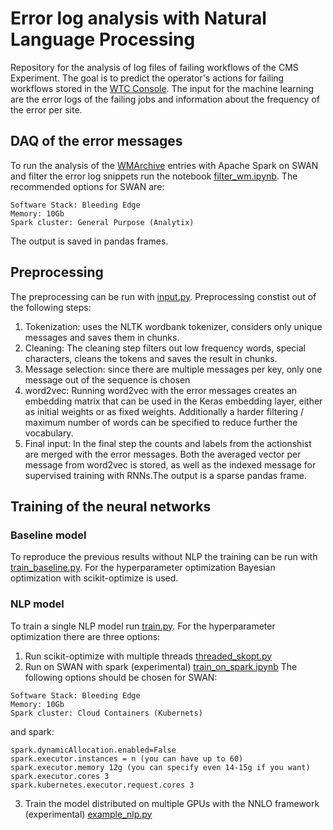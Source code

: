 # Error log analysis with Natural Language Processing
Repository for the analysis of log files of failing workflows of the CMS Experiment.
The goal is to predict the operator's actions for failing workflows stored in the [WTC Console](https://github.com/CMSCompOps/WorkflowWebTools). The input for the machine learning are the error logs
of the failing jobs and information about the frequency of the error per site.


## DAQ of the error messages

To run the analysis of the [WMArchive](https://github.com/dmwm/WMArchive) entries with Apache Spark on SWAN and filter the error log snippets run the notebook [filter_wm.ipynb](https://github.com/llayer/AIErrorLogAnalysis/blob/master/spark/filter_wm.ipynb).
The recommended options for SWAN are:
```
Software Stack: Bleeding Edge
Memory: 10Gb
Spark cluster: General Purpose (Analytix)
```
The output is saved in pandas frames.


## Preprocessing

The preprocessing can be run with [input.py](https://github.com/llayer/AIErrorLogAnalysis/blob/master/preprocessing/input.py).
Preprocessing constist out of the following steps:
1. Tokenization: uses the NLTK wordbank tokenizer, considers only unique messages and saves them in chunks.
2. Cleaning: The cleaning step filters out low frequency words, special characters, cleans the tokens and saves the result in chunks.
3. Message selection: since there are multiple messages per key, only one message out of the sequence is chosen
4. word2vec: Running word2vec with the error messages creates an embedding matrix that can be used in the Keras embedding layer, either as initial weights or as fixed weights. Additionally a harder filtering / maximum number of words can be specified to reduce further the vocabulary.
5. Final input: In the final step the counts and labels from the actionshist are merged with the error messages. Both the averaged vector per message from word2vec is stored, as well as the indexed message for supervised training with RNNs.The output is a sparse pandas frame.


## Training of the neural networks

### Baseline model
To reproduce the previous results without NLP the training can be run with 
[train_baseline.py](https://github.com/llayer/AIErrorLogAnalysis/blob/master/training/train_baseline.py).
For the hyperparameter optimization Bayesian optimization with scikit-optimize is used.

### NLP model 
To train a single NLP model run [train.py](https://github.com/llayer/AIErrorLogAnalysis/blob/master/training/train.py). 
For the hyperparameter optimization there are three options:
1. Run scikit-optimize with multiple threads [threaded_skopt.py](https://github.com/llayer/AIErrorLogAnalysis/blob/master/training/threaded_skopt.py)
2. Run on SWAN with spark (experimental) [train_on_spark.ipynb](https://github.com/llayer/AIErrorLogAnalysis/blob/master/training/train_on_spark.ipynb)
The following options should be chosen for SWAN:
```
Software Stack: Bleeding Edge
Memory: 10Gb
Spark cluster: Cloud Containers (Kubernets)
```
and spark:
```
spark.dynamicAllocation.enabled=False
spark.executor.instances = n (you can have up to 60)
spark.executor.memory 12g (you can specify even 14-15g if you want)
spark.executor.cores 3
spark.kubernetes.executor.request.cores 3
```
3. Train the model distributed on multiple GPUs with the NNLO framework (experimental) [example_nlp.py](https://github.com/llayer/NNLO/blob/master/examples/example_nlp.py)
